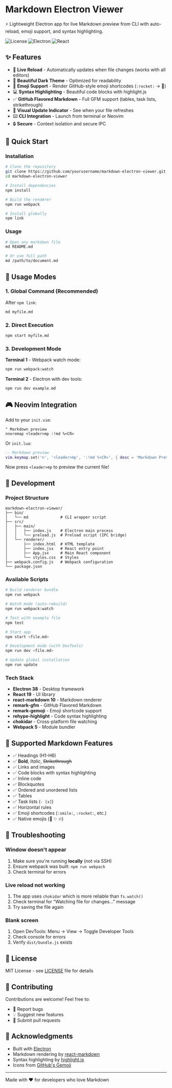 # Markdown Electron Viewer

⚡ Lightweight Electron app for live Markdown preview from CLI with auto-reload, emoji support, and syntax highlighting.

![License](https://img.shields.io/badge/license-MIT-blue.svg)
![Electron](https://img.shields.io/badge/Electron-38-47848F?logo=electron)
![React](https://img.shields.io/badge/React-19-61DAFB?logo=react)

## ✨ Features

- 🔄 **Live Reload** - Automatically updates when file changes (works with all editors)
- 🎨 **Beautiful Dark Theme** - Optimized for readability
- 🚀 **Emoji Support** - Render GitHub-style emoji shortcodes (`:rocket:` → 🚀)
- 💻 **Syntax Highlighting** - Beautiful code blocks with highlight.js
- ✅ **GitHub Flavored Markdown** - Full GFM support (tables, task lists, strikethrough)
- 📱 **Visual Update Indicator** - See when your file refreshes
- ⌨️ **CLI Integration** - Launch from terminal or Neovim
- 🔒 **Secure** - Context isolation and secure IPC

## 🚀 Quick Start

### Installation

```bash
# Clone the repository
git clone https://github.com/yourusername/markdown-electron-viewer.git
cd markdown-electron-viewer

# Install dependencies
npm install

# Build the renderer
npm run webpack

# Install globally
npm link
```

### Usage

```bash
# Open any markdown file
md README.md

# Or use full path
md /path/to/document.md
```

## 📖 Usage Modes

### 1. Global Command (Recommended)

After `npm link`:

```bash
md myfile.md
```

### 2. Direct Execution

```bash
npm start myfile.md
```

### 3. Development Mode

**Terminal 1** - Webpack watch mode:
```bash
npm run webpack:watch
```

**Terminal 2** - Electron with dev tools:
```bash
npm run dev example.md
```

## 🎮 Neovim Integration

Add to your `init.vim`:

```vim
" Markdown preview
nnoremap <leader>mp :!md %<CR>
```

Or `init.lua`:

```lua
-- Markdown preview
vim.keymap.set('n', '<leader>mp', ':!md %<CR>', { desc = 'Markdown Preview' })
```

Now press `<leader>mp` to preview the current file!

## 🔧 Development

### Project Structure

```
markdown-electron-viewer/
├── bin/
│   └── md              # CLI wrapper script
├── src/
│   ├── main/
│   │   ├── index.js    # Electron main process
│   │   └── preload.js  # Preload script (IPC bridge)
│   └── renderer/
│       ├── index.html  # HTML template
│       ├── index.jsx   # React entry point
│       ├── App.jsx     # Main React component
│       └── styles.css  # Styles
├── webpack.config.js   # Webpack configuration
└── package.json
```

### Available Scripts

```bash
# Build renderer bundle
npm run webpack

# Watch mode (auto-rebuild)
npm run webpack:watch

# Test with example file
npm test

# Start app
npm start <file.md>

# Development mode (with DevTools)
npm run dev <file.md>

# Update global installation
npm run update
```

### Tech Stack

- **Electron 38** - Desktop framework
- **React 19** - UI library
- **react-markdown 10** - Markdown renderer
- **remark-gfm** - GitHub Flavored Markdown
- **remark-gemoji** - Emoji shortcode support
- **rehype-highlight** - Code syntax highlighting
- **chokidar** - Cross-platform file watching
- **Webpack 5** - Module bundler

## 🎨 Supported Markdown Features

- ✅ Headings (H1-H6)
- ✅ **Bold**, *Italic*, ~~Strikethrough~~
- ✅ Links and images
- ✅ Code blocks with syntax highlighting
- ✅ Inline code
- ✅ Blockquotes
- ✅ Ordered and unordered lists
- ✅ Tables
- ✅ Task lists (`- [x]`)
- ✅ Horizontal rules
- ✅ Emoji shortcodes (`:smile:`, `:rocket:`, etc.)
- ✅ Native emojis (🚀 ✨ 🔥)

## 🐛 Troubleshooting

### Window doesn't appear

1. Make sure you're running **locally** (not via SSH)
2. Ensure webpack was built: `npm run webpack`
3. Check terminal for errors

### Live reload not working

1. The app uses `chokidar` which is more reliable than `fs.watch()`
2. Check terminal for "Watching file for changes..." message
3. Try saving the file again

### Blank screen

1. Open DevTools: Menu → View → Toggle Developer Tools
2. Check console for errors
3. Verify `dist/bundle.js` exists

## 📝 License

MIT License - see [LICENSE](LICENSE) file for details

## 🤝 Contributing

Contributions are welcome! Feel free to:

- 🐛 Report bugs
- 💡 Suggest new features
- 🔧 Submit pull requests

## 🙏 Acknowledgments

- Built with [Electron](https://www.electronjs.org/)
- Markdown rendering by [react-markdown](https://github.com/remarkjs/react-markdown)
- Syntax highlighting by [highlight.js](https://highlightjs.org/)
- Icons from [GitHub's Gemoji](https://github.com/github/gemoji)

---

Made with ❤️ for developers who love Markdown
